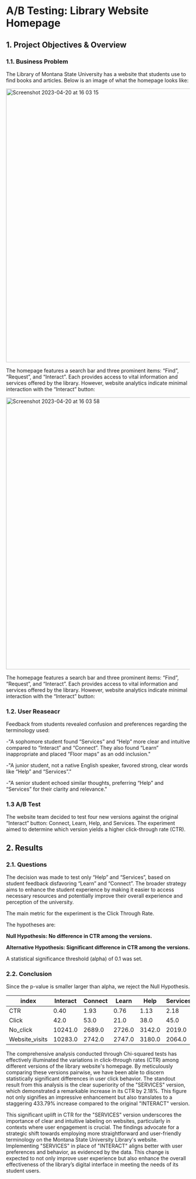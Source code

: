 # A/B Testing: Library Website Homepage

## 1. Project Objectives & Overview

### 1.1. Business Problem

The Library of Montana State University has a website that students use to find books and articles. Below is an image of what the homepage looks like:

<img width="749" alt="Screenshot 2023-04-20 at 16 03 15" src="https://user-images.githubusercontent.com/120720780/233407298-dc314f9a-38c0-4c5d-8f35-387cc6d241ce.png">

The homepage features a search bar and three prominent items: “Find”, “Request”, and “Interact”. Each provides access to vital information and services offered by the library. However, website analytics indicate minimal interaction with the “Interact” button:

<img width="744" alt="Screenshot 2023-04-20 at 16 03 58" src="https://user-images.githubusercontent.com/120720780/233407499-c41369f6-cd82-476a-9e17-c3612d5dd279.png">

The homepage features a search bar and three prominent items: “Find”, “Request”, and “Interact”. Each provides access to vital information and services offered by the library. However, website analytics indicate minimal interaction with the “Interact” button:

### 1.2. User Reaseacr

Feedback from students revealed confusion and preferences regarding the terminology used:

-"A sophomore student found “Services” and “Help” more clear and intuitive compared to “Interact” and “Connect”. They also found “Learn” inappropriate and placed “Floor maps” as an odd inclusion."

-"A junior student, not a native English speaker, favored strong, clear words like “Help” and “Services”."

-"A senior student echoed similar thoughts, preferring “Help” and “Services” for their clarity and relevance."


### 1.3 A/B Test

The website team decided to test four new versions against the original “Interact” button: Connect, Learn, Help, and Services. The experiment aimed to determine which version yields a higher click-through rate (CTR).

## 2. Results

### 2.1. Questions

The decision was made to test only “Help” and “Services”, based on student feedback disfavoring “Learn” and “Connect”. The broader strategy aims to enhance the student experience by making it easier to access necessary resources and potentially improve their overall experience and perception of the university.

The main metric for the experiment is the Click Through Rate.

The hypotheses are:
    
 **Null Hypothesis: No difference in CTR among the versions.**
 
 **Alternative Hypothesis: Significant difference in CTR among the versions.**

A statistical significance threshold (alpha) of 0.1 was set.


### 2.2. Conclusion

Since the p-value is smaller larger than alpha, we reject the Null Hypothesis.

|index|Interact|Connect|Learn|Help|Services|
|---|---|---|---|---|---|
|CTR|0\.40|1\.93|0\.76|1\.13|2\.18|
|Click|42\.0|53\.0|21\.0|38\.0|45\.0|
|No\_click|10241\.0|2689\.0|2726\.0|3142\.0|2019\.0|
|Website\_visits|10283\.0|2742\.0|2747\.0|3180\.0|2064\.0|

The comprehensive analysis conducted through Chi-squared tests has effectively illuminated the variations in click-through rates (CTR) among different versions of the library website's homepage. By meticulously comparing these versions pairwise, we have been able to discern statistically significant differences in user click behavior. The standout result from this analysis is the clear superiority of the "SERVICES" version, which demonstrated a remarkable increase in its CTR by 2.18%. This figure not only signifies an impressive enhancement but also translates to a staggering 433.79% increase compared to the original "INTERACT" version.

This significant uplift in CTR for the "SERVICES" version underscores the importance of clear and intuitive labeling on websites, particularly in contexts where user engagement is crucial. The findings advocate for a strategic shift towards employing more straightforward and user-friendly terminology on the Montana State University Library's website. Implementing "SERVICES" in place of "INTERACT" aligns better with user preferences and behavior, as evidenced by the data. This change is expected to not only improve user experience but also enhance the overall effectiveness of the library’s digital interface in meeting the needs of its student users.
